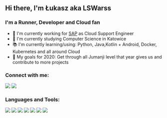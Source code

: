 ## Hi there, I'm Łukasz aka LSWarss

### I'm a Runner, Developer and Cloud fan
- 👔 I'm currently working for [SAP](https://www.sap.com/index.html) as Cloud Support Engineer
- 🏫 I'm currently studying Computer Science in Katowice
- 📚 I'm currently learning/using: Python, Java,Kotlin + Android, Docker, Kubernetes and all around Cloud 
- 🥅 My goals for 2020: Get through all Jumanji level that year gives us and contribute to more projects

### Connect with me:
[<img src="https://img.icons8.com/color/48/000000/linkedin.png"/>][linkedin]
[<img src="https://img.icons8.com/fluent/50/000000/instagram-new.png"/>][instagram]

### Languages and Tools:
[<img src="https://img.icons8.com/color/48/000000/python.png"/>](https://www.python.org/)
[<img src="https://img.icons8.com/color/48/000000/javascript.png"/>](https://developer.mozilla.org/en-US/docs/Web/JavaScript)
[<img src="https://img.icons8.com/color/48/000000/kotlin.png"/>]()
[<img src="https://img.icons8.com/color/48/000000/java-coffee-cup-logo.png"/>]()
[<img src="https://img.icons8.com/fluent/48/000000/android-os.png"/>]()
[<img src="https://img.icons8.com/color/48/000000/docker.png"/>]()
[<img src="https://img.icons8.com/color/48/000000/kubernetes.png"/>]()



<!-- This will be added after creating my own website/portfolio/blog -->
[website]: www.google.com 
[linkedin]: https://www.linkedin.com/in/%C5%82ukasz-stachnik-495a46184/
[instagram]: https://www.instagram.com/lswarss
